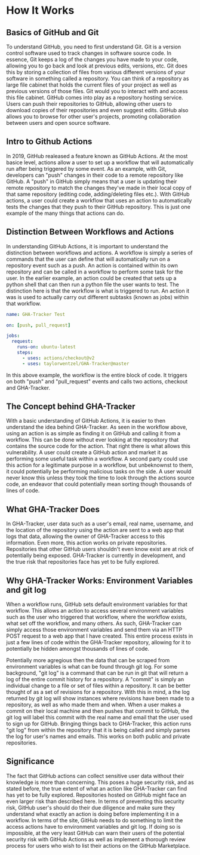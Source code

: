 # How It Works

## Basics of GitHub and Git

To understand GitHub, you need to first understand Git.  Git is a version control software used to track changes in software source code.  In essence, Git keeps a log of the changes you have made to your code, allowing you to go back and look at previous edits, versions, etc.  Git does this by storing a collection of files from various different versions of your software in something called a repository.  You can think of a repository as large file cabinet that holds the current files of your project as well as previous versions of those files. Git would you to interact with and access this file cabinet. GitHub comes into play as a repository hosting service.  Users can push their repositories to GitHub, allowing other users to download copies of their repositories and even suggest edits. GitHub also allows you to browse for other user's projects, promoting collaboration between users and open source software.

## Intro to Github Actions

In 2019, GitHub realeased a feature known as GitHub Actions.  At the most basice level, actions allow a user to set up a workflow that will automatically run after being triggered by some event.  As an example, with Git, developers can "push" changes in their code to a remote repository like GitHub.  A "push" in GitHub simply means that a user is updating their remote repository to match the changes they've made in their local copy of that same repository (editing code, adding/deleting files etc.).  With GitHub actions, a user could create a workflow that uses an action to automatically tests the changes that they push to their GitHub repository. This is just one example of the many things that actions can do.

## Distinction Between Workflows and Actions

In understanding GitHub Actions, it is important to understand the distinction between workflows and actions. A workflow is simply a series of commands that the user can define that will automatically run on a repository event such as a push.  An action is contained within its own repository and can be called in a workflow to perform some task for the user.  In the earlier example, an action could be created that sets up a python shell that can then run a python file the user wants to test. The distinction here is that the workflow is what is triggered to run.  An action it was is used to actually carry out different subtasks (known as jobs) within that workflow.

```yaml
name: GHA-Tracker Test

on: [push, pull_request]

jobs:
  request:
    runs-on: ubuntu-latest
    steps:
      - uses: actions/checkout@v2
      - uses: taylorwentzel/GHA-Tracker@master
```

In this above example, the workflow is the entire block of code.  It triggers on both "push" and "pull_request" events and calls two actions, checkout and GHA-Tracker.

## The Concept behind GHA-Tracker

With a basic understanding of GitHub Actions, it is easier to then understand the idea behind GHA-Tracker.  As seen in the workflow above, using an action is as simple as finding it on GitHub and calling it from a workflow.  This can be done without ever looking at the repository that contains the source code for the action.  That right there is what allows this vulnerability.  A user could create a GitHub action and market it as performing some useful task within a workflow. A second party could use this action for a legitimate purpose in a workflow, but unbeknownst to them, it could potentially be performing malicious tasks on the side.  A user would never know this unless they took the time to look through the actions source code, an endeavor that could potentially mean sorting though thousands of lines of code.

## What GHA-Tracker Does

In GHA-Tracker, user data such as a user's email, real name, username, and the location of the repository using the action are sent to a web app that logs that data, allowing the owner of GHA-Tracker access to this information.  Even more, this action works on private repositories. Repositories that other GitHub users shouldn't even know exist are at rick of potentially being exposed.  GHA-Tracker is currently in development, and the true risk that repositories face has yet to be fully explored.

## Why GHA-Tracker Works: Environment Variables and git log

When a workflow runs, GitHub sets default environment variables for that workflow. This allows an action to access several environment variables such as the user who triggered that workflow, where the workflow exists, what set off the workflow, and many others.  As such, GHA-Tracker can simply access those environment variables and send them via an HTTP POST request to a web app that I have created.  This entire process exists in just a few lines of code within the GHA-Tracker repository, allowing for it to potentially be hidden amongst thousands of lines of code.

Potentially more agregious then the data that can be scraped from environment variables is what can be found through git log.  For some background, "git log" is a command that can be run in git that will return a log of the entire commit history for a repository. A "commit" is simply an individual change to a file or set of files within a repository.  It can be better thought of as a set of revisions for a repository.  With this in mind, a the log returned by git log will show instances where revisions have been made to a repository, as well as who made them and when.  When a user makes a commit on their local machine and then pushes that commit to GitHub, the git log will label this commit with the real name and email that the user used to sign up for GitHub. Bringing things back to GHA-Tracker, this action runs "git log" from within the repository that it is being called and simply parses the log for user's names and emails. This works on both public and private repositories.

## Significance

The fact that GitHub actions can collect sensitive user data without their knowledge is more than concerning.  This poses a huge security risk, and as stated before, the true extent of what an action like GHA-Tracker can find has yet to be fully explored.  Repositories hosted on GitHub might face an even larger risk than described here.  In terms of preventing this security risk, GitHub user's should do their due diligence and make sure they understand what exactly an action is doing before implementing it in a workflow.  In terms of the site, GitHub needs to do something to limit the access actions have to environment variables and git log.  If doing so is impossible, at the very least GitHub can warn their users of the potential security risk with GitHub Actions as well as implement a thorough review process for users who wish to list their actions on the GitHub Marketplace.